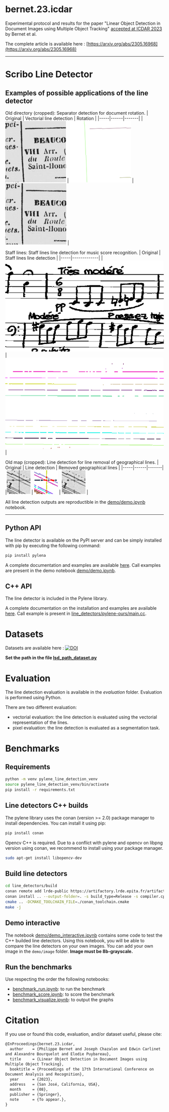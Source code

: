 # bernet.23.icdar
Experimental protocol and results for the paper "Linear Object Detection in Document Images using Multiple Object Tracking" [accepted at ICDAR 2023](https://icdar2023.org/program/accepted-papers/) by Bernet et al.

The complete article is available here : [https://arxiv.org/abs/2305.16968](https://arxiv.org/abs/2305.16968)

---

# Scribo Line Detector

## Examples of possible applications of the line detector

Old directory (cropped): Separator detection for document rotation.
| Original | Vectorial line detection | Rotation |
|-----|------|-------|
|![Original](example_image/directory.png) | ![Vectorial line detection](example_image/directory_labeled.png) | ![Rotation](example_image/directory2.png) |

Staff lines: Staff lines line detection for music score recognition.
| Original | Staff lines line detection |
|-----|-------------|
|![Original](example_image/staff_lines.png) | ![Staff lines line detection](example_image/staff_lines_labeled.png) |

Old map (cropped): Line detection for line removal of geographical lines.
| Original | Line detection | Removed geographical lines |
|-----|------|-------|
|![Original](example_image/map.png) | ![Line detection](example_image/map_labeled.png) | ![Removed geographical lines](example_image/map2.png) |

All line detection outputs are reproductible in the [demo/demo.ipynb](demo/demo.ipynb) notebook.

---

## Python API

The line detector is available on the PyPI server and can be simply installed with pip by executing the following command:
```bash
pip install pylena
```

A complete documentation and examples are available [here](http://olena.pages.lre.epita.fr/pylena/). Call examples are present in the demo notebook [demo/demo.ipynb](demo/demo.ipynb).

## C++ API

The line detector is included in the Pylene library.

A complete documentation on the installation and examples are available [here](http://olena.pages.lre.epita.fr/pylene/next/tutorial/installation). Call example is present in [line_detectors/pylene-ours/main.cc](line_detectors/pylene-ours/main.cc).

# Datasets

Datasets are available here : [![DOI](https://zenodo.org/badge/DOI/10.5281/zenodo.7927611.svg)](https://doi.org/10.5281/zenodo.7927611)

**Set the path in the file [lsd_path_dataset.py](lsd_path_dataset.py)**

# Evaluation

The line detection evaluation is available in the *evaluation* folder.
Evaluation is performed using Python.

There are two different evaluation:
- vectorial evaluation: the line detection is evaluated using the vectorial representation of the lines.
- pixel evaluation: the line detection is evaluated as a segmentation task.

# Benchmarks

## Requirements

```bash
python -m venv pylene_line_detection_venv
source pylene_line_detection_venv/bin/activate
pip install -r requirements.txt
```

## Line detectors C++ builds 

The pylene library uses the conan (version >= 2.0) package manager to install dependencies. You can install it using pip:
```bash
pip install conan
```

Opencv C++ is required. Due to a conflict with pylene and opencv on libpng version using conan, we recommend to install using your package manager.
```bash
sudo apt-get install libopencv-dev
```

## Build line detectors

```bash
cd line_detectors/build
conan remote add lrde-public https://artifactory.lrde.epita.fr/artifactory/api/conan/lrde-public
conan install .. --output-folder=. -s build_type=Release -s compiler.cppstd=20 -s compiler.libcxx=libstdc++11 --build missing --build freeimage* --build openjpeg*
cmake .. -DCMAKE_TOOLCHAIN_FILE=./conan_toolchain.cmake
make -j
```

## Demo interactive

The notebook [demo/demo_interactive.ipynb](demo/demo_interactive.ipynb) contains some code to test the C++ builded line detectors.
Using this notebook, you will be able to compare the line detectors on your own images.
You can add your own image in the `demo/image` folder. **Image must be 8b-grayscale.**

## Run the benchmarks

Use respecting the order the following notebooks:
-  [benchmark_run.ipynb](benchmark_notebook/benchmark_run.ipynb): to run the benchmark
-  [benchmark_score.ipynb](benchmark_notebook/benchmark_score.ipynb): to score the benchmark
-  [benchmark_visualize.ipynb](benchmark_notebook/benchmark_visualize.ipynb): to output the graphs

# Citation

If you use or found this code, evaluation, and/or dataset useful, please cite:

```
@InProceedings{bernet.23.icdar,
  author    = {Philippe Bernet and Joseph Chazalon and Edwin Carlinet and Alexandre Bourquelot and Elodie Puybareau},
  title     = {Linear Object Detection in Document Images using Multiple Object Tracking},
  booktitle = {Proceedings of the 17th International Conference on Document Analysis and Recognition},
  year      = {2023},
  address   = {San José, California, USA},
  month     = {08},
  publisher = {Springer},
  note      = {To appear.},
}
```
